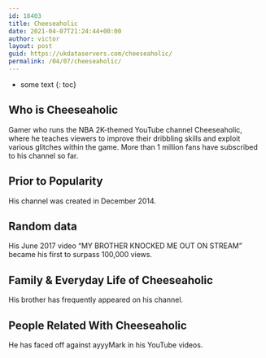 ```yaml
---
id: 18403
title: Cheeseaholic
date: 2021-04-07T21:24:44+00:00
author: victor
layout: post
guid: https://ukdataservers.com/cheeseaholic/
permalink: /04/07/cheeseaholic/
---
```


* some text
{: toc}


## Who is Cheeseaholic



Gamer who runs the NBA 2K-themed YouTube channel Cheeseaholic, where he teaches viewers to improve their dribbling skills and exploit various glitches within the game. More than 1 million fans have subscribed to his channel so far.

                
                
                
## Prior to Popularity



His channel was created in December 2014.

                
                
                
## Random data



His June 2017 video &#8220;MY BROTHER KNOCKED ME OUT ON STREAM&#8221; became his first to surpass 100,000 views. 

                
                
                
## Family & Everyday Life of Cheeseaholic



His brother has frequently appeared on his channel. 

                
                
                
## People Related With Cheeseaholic



He has faced off against ayyyMark in his YouTube videos.

                
              
            
          
          
          